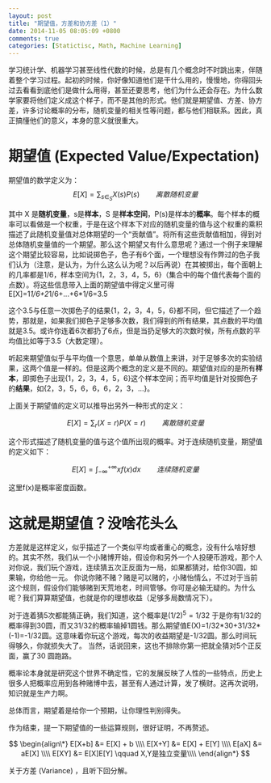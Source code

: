 ```yaml
---
layout: post
title: "期望值，方差和协方差（1）"
date: 2014-11-05 08:05:09 +0800
comments: true
categories: [Statictisc, Math, Machine Learning]
---
```


学习统计学、机器学习甚至线性代数的时候，总是有几个概念时不时跳出来，伴随着整个学习过程。起初的时候，你好像知道他们是干什么用的，慢慢地，你得回头过去看看到底他们是做什么用得，甚至还要思考，他们为什么还会存在。为什么数学家要将他们定义成这个样子，而不是其他的形式。他们就是期望值、方差、协方差，许多讨论概率的分布，随机变量的相关性等问题，都与他们相联系。因此，真正搞懂他们的意义，本身的意义就很重大。

期望值 (Expected Value/Expectation)
======
期望值的数学定义为：
$$E[X]=\sum_{s\in_S}X(s)P(s)   \qquad 离散随机变量$$

其中 X 是**随机变量**，s是**样本**，S 是**样本空间**，P(s)是样本的**概率**。每个样本的概率可以看做是一个权重，于是在这个样本下对应的随机变量的值与这个权重的乘积描述了此随机变量值对总体期望的一个“贡献值”。将所有这些贡献值相加，得到对总体随机变量值的一个期望。那么这个期望又有什么意思呢？通过一个例子来理解这个期望比较容易，比如说掷色子，色子有6个面，一个理想没有作弊过的色子我们认为（注意，是认为，为什么这么认为呢？以后再说）在其被掷出，每个面朝上的几率都是1/6，样本空间为{1，2，3，4，5，6}（集合中的每个值代表每个面的点数）。将这些信息带入上面的期望值中得定义里可得
 E[X]=1*1/6+2*1/6+...+6*1/6=3.5

这个3.5与任意一次掷色子的结果{1，2，3，4，5，6}都不同，但它描述了一个趋势，那就是，如果我们掷色子足够多次数，我们得到的所有结果，其点数的平均值就是3.5。或许你连着6次都扔了6点，但是当扔足够大的次数时候，所有点数的平均值比如等于3.5（大数定理）。 

听起来期望值似乎与平均值一个意思，单单从数值上来讲，对于足够多次的实验结果，这两个值是一样的。但是这两个概念的定义是不同的。期望值对应的是所有**样本**，即掷色子出现{1，2，3，4，5，6}这个样本空间；而平均值是针对投掷色子的**结果**，如{2，3，5，6，6，6，2，3，...}。

上面关于期望值的定义可以推导出另外一种形式的定义：

$$E[X]=\sum_{r}(X=r)P(X=r)   \qquad 离散随机变量$$

这个形式描述了随机变量的值与这个值所出现的概率。对于连续随机变量，期望值的定义如下：


$$E[X]=\int^{+\infty}_{-\infty}xf(x)dx   \qquad 连续随机变量$$

这里f(x)是概率密度函数。

这就是期望值？没啥花头么
======
方差就是这样定义，似乎描述了一个类似平均或者重心的概念，没有什么啥好想的。其实不然，我们从一个小赌博开始，假设你和另外一个人投硬币游戏，那个人对你说，我们玩个游戏，连续猜五次正反面为一局，如果都猜对，给你30圆，如果输，你给他一元。 你说你赌不赌？赌是可以赌的，小赌怡情么，不过对于当前这个规则，假设你们能够赌到天荒地老，时间管够。你可是必输无疑的。为什么呢？我们算算期望值，也就是你的理想收益（足够多局数情况下）。

对于连着猜5次都能猜正确，我们知道，这个概率是$(1/2)^{5} = 1/32$
于是你有1/32的概率得到30圆，而又31/32的概率输掉1圆钱。那么期望值E(X)=1/32\*30+31/32\*(-1)=-1/32圆。这意味着你玩这个游戏，每次的收益期望是-1/32圆。那么时间玩得够久，你就损失大了。 当然，话说回来，这也不排除你第一把就全猜对5个正反面，赢了30 圆跑路。 

概率论本身就是研究这个世界不确定性，它的发展反映了人性的一些特点，历史上很多人把概率应用到各种赌博中去，甚至有人通过计算，发了横财。这再次说明，知识就是生产力啊。

总体而言，期望着是给你一个预期，让你理性判别得失。



作为结束，提一下期望值的一些运算规则，很好证明，不再赘述。


$$
\begin{align\*} 
E[X+b] &= E[X] + b \\\\
E[X+Y] &= E[X] + E[Y] \\\\
E[aX] &= aE[X] \\\\
E[XY] &= E[X]E[Y] \qquad X,Y是独立变量\\\\
\end{align*}
$$



关于方差 (Variance) ，且听下回分解。

